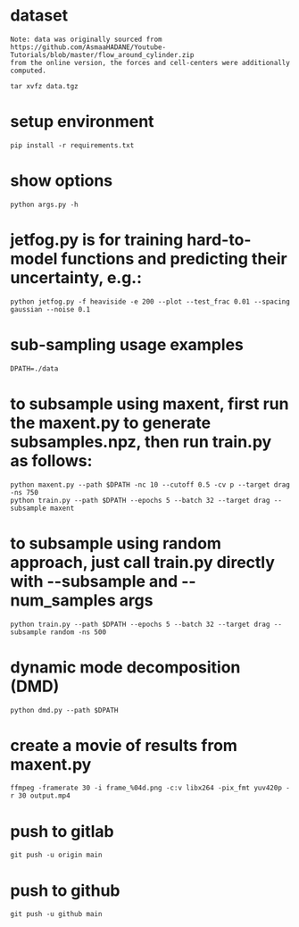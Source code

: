 
# dataset

    Note: data was originally sourced from 
    https://github.com/AsmaaHADANE/Youtube-Tutorials/blob/master/flow_around_cylinder.zip
    from the online version, the forces and cell-centers were additionally computed. 

    tar xvfz data.tgz

# setup environment

    pip install -r requirements.txt

# show options

    python args.py -h 

# jetfog.py is for training hard-to-model functions and predicting their uncertainty, e.g.:

    python jetfog.py -f heaviside -e 200 --plot --test_frac 0.01 --spacing gaussian --noise 0.1

# sub-sampling usage examples

    DPATH=./data

# to subsample using maxent, first run the maxent.py to generate subsamples.npz, then run train.py as follows:

    python maxent.py --path $DPATH -nc 10 --cutoff 0.5 -cv p --target drag -ns 750
    python train.py --path $DPATH --epochs 5 --batch 32 --target drag --subsample maxent

# to subsample using random approach, just call train.py directly with --subsample and --num_samples args

    python train.py --path $DPATH --epochs 5 --batch 32 --target drag --subsample random -ns 500

# dynamic mode decomposition (DMD)
    python dmd.py --path $DPATH

# create a movie of results from maxent.py

    ffmpeg -framerate 30 -i frame_%04d.png -c:v libx264 -pix_fmt yuv420p -r 30 output.mp4

# push to gitlab

    git push -u origin main

# push to github

    git push -u github main



